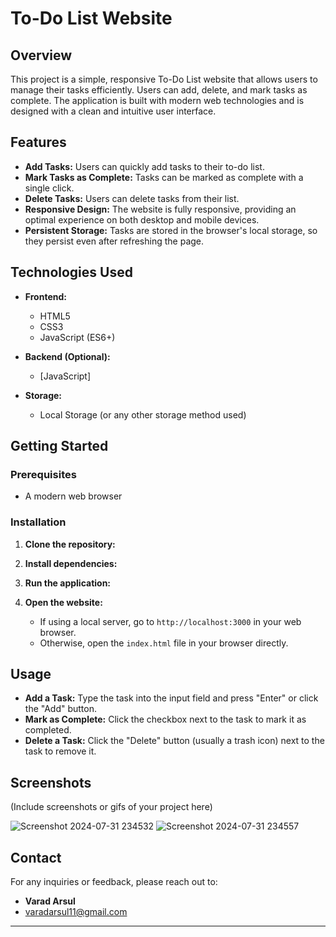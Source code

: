# To-Do List Website

## Overview

This project is a simple, responsive To-Do List website that allows users to manage their tasks efficiently. Users can add, delete, and mark tasks as complete. The application is built with modern web technologies and is designed with a clean and intuitive user interface.

## Features

- **Add Tasks:** Users can quickly add tasks to their to-do list.
- **Mark Tasks as Complete:** Tasks can be marked as complete with a single click.
- **Delete Tasks:** Users can delete tasks from their list.
- **Responsive Design:** The website is fully responsive, providing an optimal experience on both desktop and mobile devices.
- **Persistent Storage:** Tasks are stored in the browser's local storage, so they persist even after refreshing the page.

## Technologies Used

- **Frontend:**
  - HTML5
  - CSS3
  - JavaScript (ES6+)
  
- **Backend (Optional):**
  - [JavaScript]
  
- **Storage:**
  - Local Storage (or any other storage method used)

## Getting Started

### Prerequisites

- A modern web browser

### Installation

1. **Clone the repository:**

2. **Install dependencies:**

3. **Run the application:**

4. **Open the website:**
   - If using a local server, go to `http://localhost:3000` in your web browser.
   - Otherwise, open the `index.html` file in your browser directly.

## Usage

- **Add a Task:** Type the task into the input field and press "Enter" or click the "Add" button.
- **Mark as Complete:** Click the checkbox next to the task to mark it as completed.
- **Delete a Task:** Click the "Delete" button (usually a trash icon) next to the task to remove it.

## Screenshots

(Include screenshots or gifs of your project here)

![Screenshot 2024-07-31 234532](https://github.com/user-attachments/assets/63aa8956-5e33-4e6f-bc00-1d43c927486c)
![Screenshot 2024-07-31 234557](https://github.com/user-attachments/assets/4533dd18-fd27-4db3-9b99-dda9249bf535)


## Contact

For any inquiries or feedback, please reach out to:

- **Varad Arsul**
- varadarsul11@gmail.com

---
